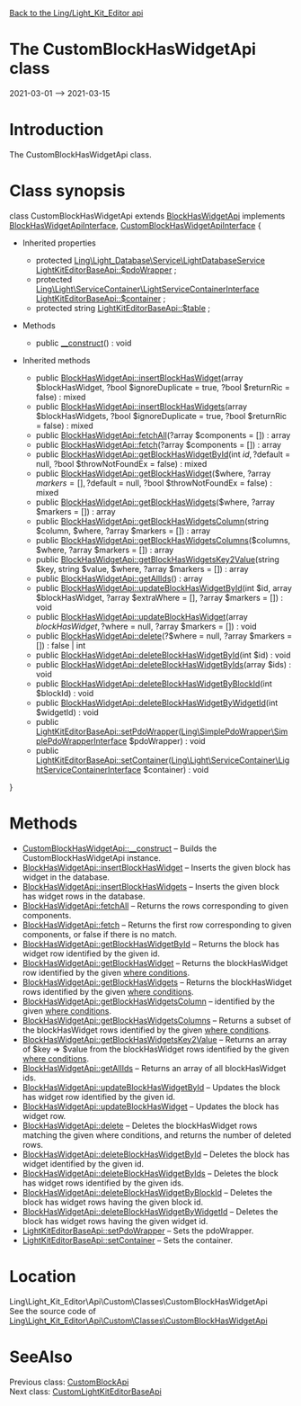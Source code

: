 [Back to the Ling/Light_Kit_Editor api](https://github.com/lingtalfi/Light_Kit_Editor/blob/master/doc/api/Ling/Light_Kit_Editor.md)



The CustomBlockHasWidgetApi class
================
2021-03-01 --> 2021-03-15






Introduction
============

The CustomBlockHasWidgetApi class.



Class synopsis
==============


class <span class="pl-k">CustomBlockHasWidgetApi</span> extends [BlockHasWidgetApi](https://github.com/lingtalfi/Light_Kit_Editor/blob/master/doc/api/Ling/Light_Kit_Editor/Api/Generated/Classes/BlockHasWidgetApi.md) implements [BlockHasWidgetApiInterface](https://github.com/lingtalfi/Light_Kit_Editor/blob/master/doc/api/Ling/Light_Kit_Editor/Api/Generated/Interfaces/BlockHasWidgetApiInterface.md), [CustomBlockHasWidgetApiInterface](https://github.com/lingtalfi/Light_Kit_Editor/blob/master/doc/api/Ling/Light_Kit_Editor/Api/Custom/Interfaces/CustomBlockHasWidgetApiInterface.md) {

- Inherited properties
    - protected [Ling\Light_Database\Service\LightDatabaseService](https://github.com/lingtalfi/Light_Database/blob/master/doc/api/Ling/Light_Database/Service/LightDatabaseService.md) [LightKitEditorBaseApi::$pdoWrapper](#property-pdoWrapper) ;
    - protected [Ling\Light\ServiceContainer\LightServiceContainerInterface](https://github.com/lingtalfi/Light/blob/master/doc/api/Ling/Light/ServiceContainer/LightServiceContainerInterface.md) [LightKitEditorBaseApi::$container](#property-container) ;
    - protected string [LightKitEditorBaseApi::$table](#property-table) ;

- Methods
    - public [__construct](https://github.com/lingtalfi/Light_Kit_Editor/blob/master/doc/api/Ling/Light_Kit_Editor/Api/Custom/Classes/CustomBlockHasWidgetApi/__construct.md)() : void

- Inherited methods
    - public [BlockHasWidgetApi::insertBlockHasWidget](https://github.com/lingtalfi/Light_Kit_Editor/blob/master/doc/api/Ling/Light_Kit_Editor/Api/Generated/Classes/BlockHasWidgetApi/insertBlockHasWidget.md)(array $blockHasWidget, ?bool $ignoreDuplicate = true, ?bool $returnRic = false) : mixed
    - public [BlockHasWidgetApi::insertBlockHasWidgets](https://github.com/lingtalfi/Light_Kit_Editor/blob/master/doc/api/Ling/Light_Kit_Editor/Api/Generated/Classes/BlockHasWidgetApi/insertBlockHasWidgets.md)(array $blockHasWidgets, ?bool $ignoreDuplicate = true, ?bool $returnRic = false) : mixed
    - public [BlockHasWidgetApi::fetchAll](https://github.com/lingtalfi/Light_Kit_Editor/blob/master/doc/api/Ling/Light_Kit_Editor/Api/Generated/Classes/BlockHasWidgetApi/fetchAll.md)(?array $components = []) : array
    - public [BlockHasWidgetApi::fetch](https://github.com/lingtalfi/Light_Kit_Editor/blob/master/doc/api/Ling/Light_Kit_Editor/Api/Generated/Classes/BlockHasWidgetApi/fetch.md)(?array $components = []) : array
    - public [BlockHasWidgetApi::getBlockHasWidgetById](https://github.com/lingtalfi/Light_Kit_Editor/blob/master/doc/api/Ling/Light_Kit_Editor/Api/Generated/Classes/BlockHasWidgetApi/getBlockHasWidgetById.md)(int $id, ?$default = null, ?bool $throwNotFoundEx = false) : mixed
    - public [BlockHasWidgetApi::getBlockHasWidget](https://github.com/lingtalfi/Light_Kit_Editor/blob/master/doc/api/Ling/Light_Kit_Editor/Api/Generated/Classes/BlockHasWidgetApi/getBlockHasWidget.md)($where, ?array $markers = [], ?$default = null, ?bool $throwNotFoundEx = false) : mixed
    - public [BlockHasWidgetApi::getBlockHasWidgets](https://github.com/lingtalfi/Light_Kit_Editor/blob/master/doc/api/Ling/Light_Kit_Editor/Api/Generated/Classes/BlockHasWidgetApi/getBlockHasWidgets.md)($where, ?array $markers = []) : array
    - public [BlockHasWidgetApi::getBlockHasWidgetsColumn](https://github.com/lingtalfi/Light_Kit_Editor/blob/master/doc/api/Ling/Light_Kit_Editor/Api/Generated/Classes/BlockHasWidgetApi/getBlockHasWidgetsColumn.md)(string $column, $where, ?array $markers = []) : array
    - public [BlockHasWidgetApi::getBlockHasWidgetsColumns](https://github.com/lingtalfi/Light_Kit_Editor/blob/master/doc/api/Ling/Light_Kit_Editor/Api/Generated/Classes/BlockHasWidgetApi/getBlockHasWidgetsColumns.md)($columns, $where, ?array $markers = []) : array
    - public [BlockHasWidgetApi::getBlockHasWidgetsKey2Value](https://github.com/lingtalfi/Light_Kit_Editor/blob/master/doc/api/Ling/Light_Kit_Editor/Api/Generated/Classes/BlockHasWidgetApi/getBlockHasWidgetsKey2Value.md)(string $key, string $value, $where, ?array $markers = []) : array
    - public [BlockHasWidgetApi::getAllIds](https://github.com/lingtalfi/Light_Kit_Editor/blob/master/doc/api/Ling/Light_Kit_Editor/Api/Generated/Classes/BlockHasWidgetApi/getAllIds.md)() : array
    - public [BlockHasWidgetApi::updateBlockHasWidgetById](https://github.com/lingtalfi/Light_Kit_Editor/blob/master/doc/api/Ling/Light_Kit_Editor/Api/Generated/Classes/BlockHasWidgetApi/updateBlockHasWidgetById.md)(int $id, array $blockHasWidget, ?array $extraWhere = [], ?array $markers = []) : void
    - public [BlockHasWidgetApi::updateBlockHasWidget](https://github.com/lingtalfi/Light_Kit_Editor/blob/master/doc/api/Ling/Light_Kit_Editor/Api/Generated/Classes/BlockHasWidgetApi/updateBlockHasWidget.md)(array $blockHasWidget, ?$where = null, ?array $markers = []) : void
    - public [BlockHasWidgetApi::delete](https://github.com/lingtalfi/Light_Kit_Editor/blob/master/doc/api/Ling/Light_Kit_Editor/Api/Generated/Classes/BlockHasWidgetApi/delete.md)(?$where = null, ?array $markers = []) : false | int
    - public [BlockHasWidgetApi::deleteBlockHasWidgetById](https://github.com/lingtalfi/Light_Kit_Editor/blob/master/doc/api/Ling/Light_Kit_Editor/Api/Generated/Classes/BlockHasWidgetApi/deleteBlockHasWidgetById.md)(int $id) : void
    - public [BlockHasWidgetApi::deleteBlockHasWidgetByIds](https://github.com/lingtalfi/Light_Kit_Editor/blob/master/doc/api/Ling/Light_Kit_Editor/Api/Generated/Classes/BlockHasWidgetApi/deleteBlockHasWidgetByIds.md)(array $ids) : void
    - public [BlockHasWidgetApi::deleteBlockHasWidgetByBlockId](https://github.com/lingtalfi/Light_Kit_Editor/blob/master/doc/api/Ling/Light_Kit_Editor/Api/Generated/Classes/BlockHasWidgetApi/deleteBlockHasWidgetByBlockId.md)(int $blockId) : void
    - public [BlockHasWidgetApi::deleteBlockHasWidgetByWidgetId](https://github.com/lingtalfi/Light_Kit_Editor/blob/master/doc/api/Ling/Light_Kit_Editor/Api/Generated/Classes/BlockHasWidgetApi/deleteBlockHasWidgetByWidgetId.md)(int $widgetId) : void
    - public [LightKitEditorBaseApi::setPdoWrapper](https://github.com/lingtalfi/Light_Kit_Editor/blob/master/doc/api/Ling/Light_Kit_Editor/Api/Generated/Classes/LightKitEditorBaseApi/setPdoWrapper.md)([Ling\SimplePdoWrapper\SimplePdoWrapperInterface](https://github.com/lingtalfi/SimplePdoWrapper/blob/master/doc/api/Ling/SimplePdoWrapper/SimplePdoWrapperInterface.md) $pdoWrapper) : void
    - public [LightKitEditorBaseApi::setContainer](https://github.com/lingtalfi/Light_Kit_Editor/blob/master/doc/api/Ling/Light_Kit_Editor/Api/Generated/Classes/LightKitEditorBaseApi/setContainer.md)([Ling\Light\ServiceContainer\LightServiceContainerInterface](https://github.com/lingtalfi/Light/blob/master/doc/api/Ling/Light/ServiceContainer/LightServiceContainerInterface.md) $container) : void

}






Methods
==============

- [CustomBlockHasWidgetApi::__construct](https://github.com/lingtalfi/Light_Kit_Editor/blob/master/doc/api/Ling/Light_Kit_Editor/Api/Custom/Classes/CustomBlockHasWidgetApi/__construct.md) &ndash; Builds the CustomBlockHasWidgetApi instance.
- [BlockHasWidgetApi::insertBlockHasWidget](https://github.com/lingtalfi/Light_Kit_Editor/blob/master/doc/api/Ling/Light_Kit_Editor/Api/Generated/Classes/BlockHasWidgetApi/insertBlockHasWidget.md) &ndash; Inserts the given block has widget in the database.
- [BlockHasWidgetApi::insertBlockHasWidgets](https://github.com/lingtalfi/Light_Kit_Editor/blob/master/doc/api/Ling/Light_Kit_Editor/Api/Generated/Classes/BlockHasWidgetApi/insertBlockHasWidgets.md) &ndash; Inserts the given block has widget rows in the database.
- [BlockHasWidgetApi::fetchAll](https://github.com/lingtalfi/Light_Kit_Editor/blob/master/doc/api/Ling/Light_Kit_Editor/Api/Generated/Classes/BlockHasWidgetApi/fetchAll.md) &ndash; Returns the rows corresponding to given components.
- [BlockHasWidgetApi::fetch](https://github.com/lingtalfi/Light_Kit_Editor/blob/master/doc/api/Ling/Light_Kit_Editor/Api/Generated/Classes/BlockHasWidgetApi/fetch.md) &ndash; Returns the first row corresponding to given components, or false if there is no match.
- [BlockHasWidgetApi::getBlockHasWidgetById](https://github.com/lingtalfi/Light_Kit_Editor/blob/master/doc/api/Ling/Light_Kit_Editor/Api/Generated/Classes/BlockHasWidgetApi/getBlockHasWidgetById.md) &ndash; Returns the block has widget row identified by the given id.
- [BlockHasWidgetApi::getBlockHasWidget](https://github.com/lingtalfi/Light_Kit_Editor/blob/master/doc/api/Ling/Light_Kit_Editor/Api/Generated/Classes/BlockHasWidgetApi/getBlockHasWidget.md) &ndash; Returns the blockHasWidget row identified by the given [where conditions](https://github.com/lingtalfi/SimplePdoWrapper#the-where-conditions).
- [BlockHasWidgetApi::getBlockHasWidgets](https://github.com/lingtalfi/Light_Kit_Editor/blob/master/doc/api/Ling/Light_Kit_Editor/Api/Generated/Classes/BlockHasWidgetApi/getBlockHasWidgets.md) &ndash; Returns the blockHasWidget rows identified by the given [where conditions](https://github.com/lingtalfi/SimplePdoWrapper#the-where-conditions).
- [BlockHasWidgetApi::getBlockHasWidgetsColumn](https://github.com/lingtalfi/Light_Kit_Editor/blob/master/doc/api/Ling/Light_Kit_Editor/Api/Generated/Classes/BlockHasWidgetApi/getBlockHasWidgetsColumn.md) &ndash; identified by the given [where conditions](https://github.com/lingtalfi/SimplePdoWrapper#the-where-conditions).
- [BlockHasWidgetApi::getBlockHasWidgetsColumns](https://github.com/lingtalfi/Light_Kit_Editor/blob/master/doc/api/Ling/Light_Kit_Editor/Api/Generated/Classes/BlockHasWidgetApi/getBlockHasWidgetsColumns.md) &ndash; Returns a subset of the blockHasWidget rows identified by the given [where conditions](https://github.com/lingtalfi/SimplePdoWrapper#the-where-conditions).
- [BlockHasWidgetApi::getBlockHasWidgetsKey2Value](https://github.com/lingtalfi/Light_Kit_Editor/blob/master/doc/api/Ling/Light_Kit_Editor/Api/Generated/Classes/BlockHasWidgetApi/getBlockHasWidgetsKey2Value.md) &ndash; Returns an array of $key => $value from the blockHasWidget rows identified by the given [where conditions](https://github.com/lingtalfi/SimplePdoWrapper#the-where-conditions).
- [BlockHasWidgetApi::getAllIds](https://github.com/lingtalfi/Light_Kit_Editor/blob/master/doc/api/Ling/Light_Kit_Editor/Api/Generated/Classes/BlockHasWidgetApi/getAllIds.md) &ndash; Returns an array of all blockHasWidget ids.
- [BlockHasWidgetApi::updateBlockHasWidgetById](https://github.com/lingtalfi/Light_Kit_Editor/blob/master/doc/api/Ling/Light_Kit_Editor/Api/Generated/Classes/BlockHasWidgetApi/updateBlockHasWidgetById.md) &ndash; Updates the block has widget row identified by the given id.
- [BlockHasWidgetApi::updateBlockHasWidget](https://github.com/lingtalfi/Light_Kit_Editor/blob/master/doc/api/Ling/Light_Kit_Editor/Api/Generated/Classes/BlockHasWidgetApi/updateBlockHasWidget.md) &ndash; Updates the block has widget row.
- [BlockHasWidgetApi::delete](https://github.com/lingtalfi/Light_Kit_Editor/blob/master/doc/api/Ling/Light_Kit_Editor/Api/Generated/Classes/BlockHasWidgetApi/delete.md) &ndash; Deletes the blockHasWidget rows matching the given where conditions, and returns the number of deleted rows.
- [BlockHasWidgetApi::deleteBlockHasWidgetById](https://github.com/lingtalfi/Light_Kit_Editor/blob/master/doc/api/Ling/Light_Kit_Editor/Api/Generated/Classes/BlockHasWidgetApi/deleteBlockHasWidgetById.md) &ndash; Deletes the block has widget identified by the given id.
- [BlockHasWidgetApi::deleteBlockHasWidgetByIds](https://github.com/lingtalfi/Light_Kit_Editor/blob/master/doc/api/Ling/Light_Kit_Editor/Api/Generated/Classes/BlockHasWidgetApi/deleteBlockHasWidgetByIds.md) &ndash; Deletes the block has widget rows identified by the given ids.
- [BlockHasWidgetApi::deleteBlockHasWidgetByBlockId](https://github.com/lingtalfi/Light_Kit_Editor/blob/master/doc/api/Ling/Light_Kit_Editor/Api/Generated/Classes/BlockHasWidgetApi/deleteBlockHasWidgetByBlockId.md) &ndash; Deletes the block has widget rows having the given block id.
- [BlockHasWidgetApi::deleteBlockHasWidgetByWidgetId](https://github.com/lingtalfi/Light_Kit_Editor/blob/master/doc/api/Ling/Light_Kit_Editor/Api/Generated/Classes/BlockHasWidgetApi/deleteBlockHasWidgetByWidgetId.md) &ndash; Deletes the block has widget rows having the given widget id.
- [LightKitEditorBaseApi::setPdoWrapper](https://github.com/lingtalfi/Light_Kit_Editor/blob/master/doc/api/Ling/Light_Kit_Editor/Api/Generated/Classes/LightKitEditorBaseApi/setPdoWrapper.md) &ndash; Sets the pdoWrapper.
- [LightKitEditorBaseApi::setContainer](https://github.com/lingtalfi/Light_Kit_Editor/blob/master/doc/api/Ling/Light_Kit_Editor/Api/Generated/Classes/LightKitEditorBaseApi/setContainer.md) &ndash; Sets the container.





Location
=============
Ling\Light_Kit_Editor\Api\Custom\Classes\CustomBlockHasWidgetApi<br>
See the source code of [Ling\Light_Kit_Editor\Api\Custom\Classes\CustomBlockHasWidgetApi](https://github.com/lingtalfi/Light_Kit_Editor/blob/master/Api/Custom/Classes/CustomBlockHasWidgetApi.php)



SeeAlso
==============
Previous class: [CustomBlockApi](https://github.com/lingtalfi/Light_Kit_Editor/blob/master/doc/api/Ling/Light_Kit_Editor/Api/Custom/Classes/CustomBlockApi.md)<br>Next class: [CustomLightKitEditorBaseApi](https://github.com/lingtalfi/Light_Kit_Editor/blob/master/doc/api/Ling/Light_Kit_Editor/Api/Custom/Classes/CustomLightKitEditorBaseApi.md)<br>
